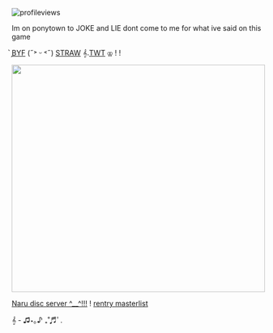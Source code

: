![profileviews](https://komarev.com/ghpvc/?username=shinobiyaoi&color=1e244d&label=ninjafujos&style=plastic)

Im on ponytown to JOKE and LIE dont come to me for what ive said on this game

 ̗̀[BYF](https://rentry.co/minatosteam) (˶˃ ᵕ ˂˶) [STRAW](https://team7.straw.page)   𝄞𝅄[TWT](https://x.com/shinobiyaoi) ⚢ ! !

  <img width="500" height="450" src="https://pbs.twimg.com/media/GcS4saDb0AAMLHc?format=jpg&name=large">

  [Naru disc server ^__^!!!](https://discord.gg/u62BemTK) !  [rentry masterlist](https://rentry.co/kakashigasm)

𝄞 - ♫⋆｡♪ ₊˚♬ﾟ.



<!--
**shinobiyaoi/shinobiyaoi** is a ✨ _special_ ✨ repository because its `README.md` (this file) appears on your GitHub profile.

Here are some ideas to get you started:

- 🔭 I’m currently working on ...
- 🌱 I’m currently learning ...
- 👯 I’m looking to collaborate on ...
- 🤔 I’m looking for help with ...
- 💬 Ask me about ...
- 📫 How to reach me: ...
- 😄 Pronouns: ...
- ⚡ Fun fact: ...
-->
